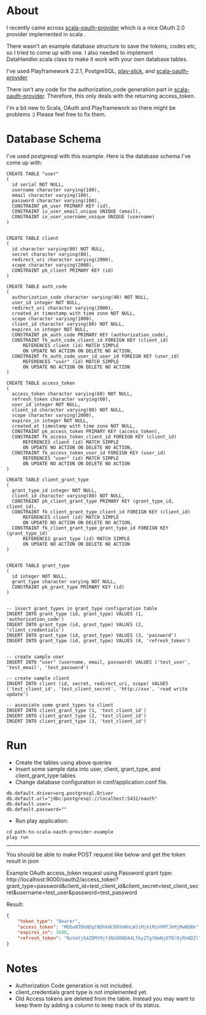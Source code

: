# About
I recently came across [scala-oauth-provider](https://github.com/nulab/scala-oauth2-provider) which is a nice OAuth 2.0 provider implemented in scala .

There wasn't an example database structure to save the tokens, codes etc, so I tried to come up with one.
I also needed to implement DataHandler.scala class to make it work with your own database tables.  

I've used Playframework 2.2.1, PostgreSQL, [play-slick](https://github.com/freekh/play-slick), and [scala-oauth-provider](https://github.com/nulab/scala-oauth2-provider)

There isn't any code for the authorization_code generation part in [scala-oauth-provider](https://github.com/nulab/scala-oauth2-provider).  Therefore, this only deals with the returning access_token.

I'm a bit new to Scala, OAuth and Playframework so there might be problems :)  Please feel free to fix them.

# Database Schema
I've used postgresql with this example.  Here is the database schema I've come up with:
```
CREATE TABLE "user"
(
  id serial NOT NULL,
  username character varying(100),
  email character varying(100),
  password character varying(100),
  CONSTRAINT pk_user PRIMARY KEY (id),
  CONSTRAINT ix_user_email_unique UNIQUE (email),
  CONSTRAINT ix_user_username_unique UNIQUE (username)
)


CREATE TABLE client
(
  id character varying(80) NOT NULL,
  secret character varying(80),
  redirect_uri character varying(2000),
  scope character varying(2000),
  CONSTRAINT pk_client PRIMARY KEY (id)
)

CREATE TABLE auth_code
(
  authorization_code character varying(40) NOT NULL,
  user_id integer NOT NULL,
  redirect_uri character varying(2000),
  created_at timestamp with time zone NOT NULL,
  scope character varying(1000),
  client_id character varying(80) NOT NULL,
  expires_in integer NOT NULL,
  CONSTRAINT pk_auth_code PRIMARY KEY (authorization_code),
  CONSTRAINT fk_auth_code_client_id FOREIGN KEY (client_id)
      REFERENCES client (id) MATCH SIMPLE
      ON UPDATE NO ACTION ON DELETE NO ACTION,
  CONSTRAINT fk_auth_code_user_id_user_id FOREIGN KEY (user_id)
      REFERENCES "user" (id) MATCH SIMPLE
      ON UPDATE NO ACTION ON DELETE NO ACTION
)

CREATE TABLE access_token
(
  access_token character varying(60) NOT NULL,
  refresh_token character varying(60),
  user_id integer NOT NULL,
  client_id character varying(80) NOT NULL,
  scope character varying(2000),
  expires_in integer NOT NULL,
  created_at timestamp with time zone NOT NULL,
  CONSTRAINT pk_access_token PRIMARY KEY (access_token),
  CONSTRAINT fk_access_token_client_id FOREIGN KEY (client_id)
      REFERENCES client (id) MATCH SIMPLE
      ON UPDATE NO ACTION ON DELETE NO ACTION,
  CONSTRAINT fk_access_token_user_id FOREIGN KEY (user_id)
      REFERENCES "user" (id) MATCH SIMPLE
      ON UPDATE NO ACTION ON DELETE NO ACTION
)

CREATE TABLE client_grant_type
(
  grant_type_id integer NOT NULL,
  client_id character varying(80) NOT NULL,
  CONSTRAINT pk_client_grant_type PRIMARY KEY (grant_type_id, client_id),
  CONSTRAINT fk_client_grant_type_client_id FOREIGN KEY (client_id)
      REFERENCES client (id) MATCH SIMPLE
      ON UPDATE NO ACTION ON DELETE NO ACTION,
  CONSTRAINT fk_client_grant_type_grant_type_id FOREIGN KEY (grant_type_id)
      REFERENCES grant_type (id) MATCH SIMPLE
      ON UPDATE NO ACTION ON DELETE NO ACTION
)


CREATE TABLE grant_type
(
  id integer NOT NULL,
  grant_type character varying NOT NULL,
  CONSTRAINT pk_grant_type PRIMARY KEY (id)
)


-- insert grant_types in grant_type configuration table
INSERT INTO grant_type (id, grant_type) VALUES (1, 'authorization_code')
INSERT INTO grant_type (id, grant_type) VALUES (2, 'client_credentials')
INSERT INTO grant_type (id, grant_type) VALUES (3, 'password')
INSERT INTO grant_type (id, grant_type) VALUES (4, 'refresh_token')


-- create sample user
INSERT INTO "user" (username, email, password) VALUES ('test_user', 'test_email', 'test_password')

-- create sample client
INSERT INTO client (id, secret, redirect_uri, scope) VALUES ('test_client_id', 'test_client_secret', 'http://xxx', 'read write update')

-- associate some grant_types to client
INSERT INTO client_grant_type (1, 'test_client_id')
INSERT INTO client_grant_type (2, 'test_client_id')
INSERT INTO client_grant_type (3, 'test_client_id')

```

# Run

 - Create the tables using above queries
 - Insert some sample data into user, client, grant_type, and client_grant_type tables
 - Change database configuration in conf/application.conf file.
```
db.default.driver=org.postgresql.Driver
db.default.url="jdbc:postgresql://localhost:5432/oauth"
db.default.user=
db.default.password=""
```
 - Run play application:
```
cd path-to-scala-oauth-provider-example
play run
```

----------

You should be able to make POST request like below and get the token result in json

Example OAuth access_token request using Password grant type:
http://localhost:9000/oauth2/access_token?grant_type=password&client_id=test_client_id&client_secret=test_client_secret&username=test_user&password=test_password

Result:
```json
{
    "token_type": "Bearer",
    "access_token": "MDEwNTBkNDgtNDhkNC00YmNhLWJiMjktMzVhMTJkMjMwNDBk",
    "expires_in": 3600,
    "refresh_token": "NzVmYjQ4ZDMtMjY3NS00NDA4LTkyZTgtNmNjOTNlNjRhNDZl"
}
```


# Notes

 - Authorization Code generation is not included.
 - client_credentials grant type is not implemented yet.
 - Old Access tokens are deleted from the table.  Instead you may want to keep them by adding a column to keep track of its status.